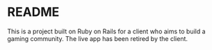 # README

This is a project built on Ruby on Rails for a client who aims to build a gaming community.
The live app has been retired by the client.

